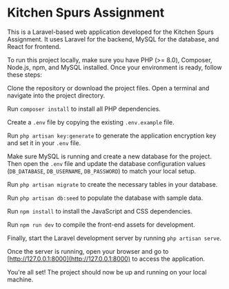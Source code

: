 # Kitchen Spurs Assignment

This is a Laravel-based web application developed for the Kitchen Spurs Assignment. It uses Laravel for the backend, MySQL for the database, and React for frontend.

To run this project locally, make sure you have PHP (>= 8.0), Composer, Node.js, npm, and MySQL installed. Once your environment is ready, follow these steps:

Clone the repository or download the project files. Open a terminal and navigate into the project directory.

Run `composer install` to install all PHP dependencies.

Create a `.env` file by copying the existing `.env.example` file.

Run `php artisan key:generate` to generate the application encryption key and set it in your `.env` file.

Make sure MySQL is running and create a new database for the project. Then open the `.env` file and update the database configuration values (`DB_DATABASE`, `DB_USERNAME`, `DB_PASSWORD`) to match your local setup.

Run `php artisan migrate` to create the necessary tables in your database.

Run `php artisan db:seed` to populate the database with sample data.

Run `npm install` to install the JavaScript and CSS dependencies.

Run `npm run dev` to compile the front-end assets for development.

Finally, start the Laravel development server by running `php artisan serve`.

Once the server is running, open your browser and go to [http://127.0.0.1:8000](http://127.0.0.1:8000) to access the application.

You're all set! The project should now be up and running on your local machine.